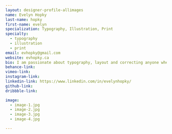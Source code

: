 ```yaml
---
layout: designer-profile-allimages
name: Evelyn Hopky
last-name: hopky
first-name: evelyn
specialization: Typography, Illustration, Print
specialty:
  - typography
  - illustration
  - print
email: evhopky@gmail.com
website: evhopky.ca
bio: I am passionate about typography, layout and correcting anyone when they say font but mean typeface.
behance-link:
vimeo-link:
instagram-link:
linkedin-link: https://www.linkedin.com/in/evelynhopky/
github-link:
dribbble-link:

image:
  - image-1.jpg
  - image-2.jpg
  - image-3.jpg
  - image-4.jpg

---
```

